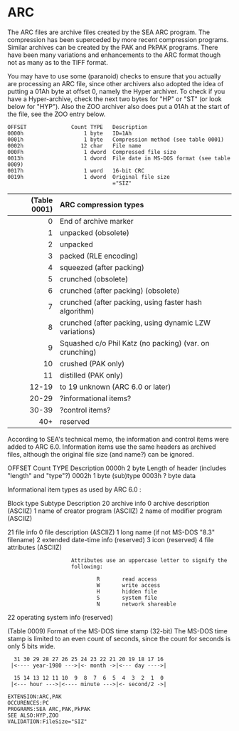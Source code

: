 ARC
===

The ARC files are archive files created by the SEA ARC program. The compression
has been superceded by more recent compression programs. Similar archives can
be created by the PAK and PkPAK programs. There have been many variations
and enhancements to the ARC format though not as many as to the TIFF format.

You may have to use some (paranoid) checks to ensure that you actually are
processing an ARC file, since other archivers also adopted the idea of putting
a 01Ah byte at offset 0, namely the Hyper archiver. To check if you have a
Hyper-archive, check the next two bytes for "HP" or "ST" (or look below for
"HYP"). Also the ZOO archiver also does put a 01Ah at the start of the file,
see the ZOO entry below.
```
OFFSET              Count TYPE   Description
0000h                   1 byte   ID=1Ah
0001h                   1 byte   Compression method (see table 0001)
0002h                  12 char   File name
000Fh                   1 dword  Compressed file size
0013h                   1 dword  File date in MS-DOS format (see table 0009)
0017h                   1 word   16-bit CRC
0019h                   1 dword  Original file size
                                 ="SIZ"
```

| (Table 0001) | ARC compression types |
|-----------:|:----------------------|
|    0 | End of archive marker
|    1 | unpacked (obsolete) | ARC 1.0 ?
|    2 | unpacked | ARC 3.1
|    3 | packed (RLE encoding)
|    4 | squeezed (after packing)
|    5 | crunched (obsolete) | ARC 4.0
|    6 | crunched (after packing) (obsolete) | ARC 4.1
|    7 | crunched (after packing, using faster hash algorithm) | ARC 4.6
|    8 | crunched (after packing, using dynamic LZW variations) | ARC 5.0
|    9 | Squashed c/o Phil Katz (no packing) (var. on crunching)
|   10 | crushed (PAK only)
|   11 | distilled (PAK only)
|12-19 |  to 19 unknown (ARC 6.0 or later) | ARC 7.0 (?)
|20-29 | ?informational items? | ARC 6.0
|30-39 | ?control items? | ARC 6.0
|  40+ | reserved

According to SEA's technical memo, the information and control items
were added to ARC 6.0. Information items use the same headers as archived
files, although the original file size (and name?) can be ignored.

OFFSET              Count TYPE   Description
0000h                   2 byte   Length of header (includes "length"
                                 and "type"?)
0002h                   1 byte   (sub)type
0003h                   ? byte   data

Informational item types as used by ARC 6.0 :

Block type    Subtype   Description
   20                   archive info
                0       archive description (ASCIIZ)
                1       name of creator program (ASCIIZ)
                2       name of modifier program (ASCIIZ)

   21                   file info
                0       file description (ASCIIZ)
                1       long name (if not MS-DOS "8.3" filename)
                2       extended date-time info (reserved)
                3       icon (reserved)
                4       file attributes (ASCIIZ)

                        Attributes use an uppercase letter to signify the
                        following:

                                R       read access
                                W       write access
                                H       hidden file
                                S       system file
                                N       network shareable

   22                   operating system info (reserved)

(Table 0009)
Format of the MS-DOS time stamp (32-bit)
The MS-DOS time stamp is limited to an even count of seconds, since the
count for seconds is only 5 bits wide.
```
  31 30 29 28 27 26 25 24 23 22 21 20 19 18 17 16
 |<---- year-1980 --->|<- month ->|<--- day ---->|

  15 14 13 12 11 10  9  8  7  6  5  4  3  2  1  0
 |<--- hour --->|<---- minute --->|<- second/2 ->|

EXTENSION:ARC,PAK
OCCURENCES:PC
PROGRAMS:SEA ARC,PAK,PkPAK
SEE ALSO:HYP,ZOO
VALIDATION:FileSize="SIZ"
```

